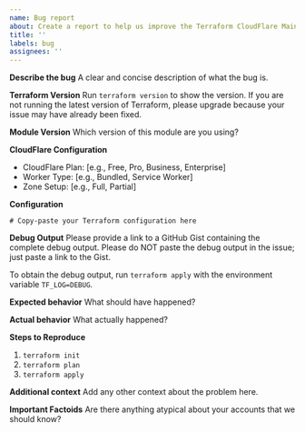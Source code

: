 ```yaml
---
name: Bug report
about: Create a report to help us improve the Terraform CloudFlare Maintenance module
title: ''
labels: bug
assignees: ''
---
```


**Describe the bug**
A clear and concise description of what the bug is.

**Terraform Version**
Run `terraform version` to show the version. If you are not running the latest version of Terraform, please upgrade because your issue may have already been fixed.

**Module Version**
Which version of this module are you using?

**CloudFlare Configuration**
- CloudFlare Plan: [e.g., Free, Pro, Business, Enterprise]
- Worker Type: [e.g., Bundled, Service Worker]
- Zone Setup: [e.g., Full, Partial]

**Configuration**
```hcl
# Copy-paste your Terraform configuration here
```

**Debug Output**
Please provide a link to a GitHub Gist containing the complete debug output. Please do NOT paste the debug output in the issue; just paste a link to the Gist.

To obtain the debug output, run `terraform apply` with the environment variable `TF_LOG=DEBUG`.

**Expected behavior**
What should have happened?

**Actual behavior**
What actually happened?

**Steps to Reproduce**
1. `terraform init`
2. `terraform plan`
3. `terraform apply`

**Additional context**
Add any other context about the problem here.

**Important Factoids**
Are there anything atypical about your accounts that we should know?
